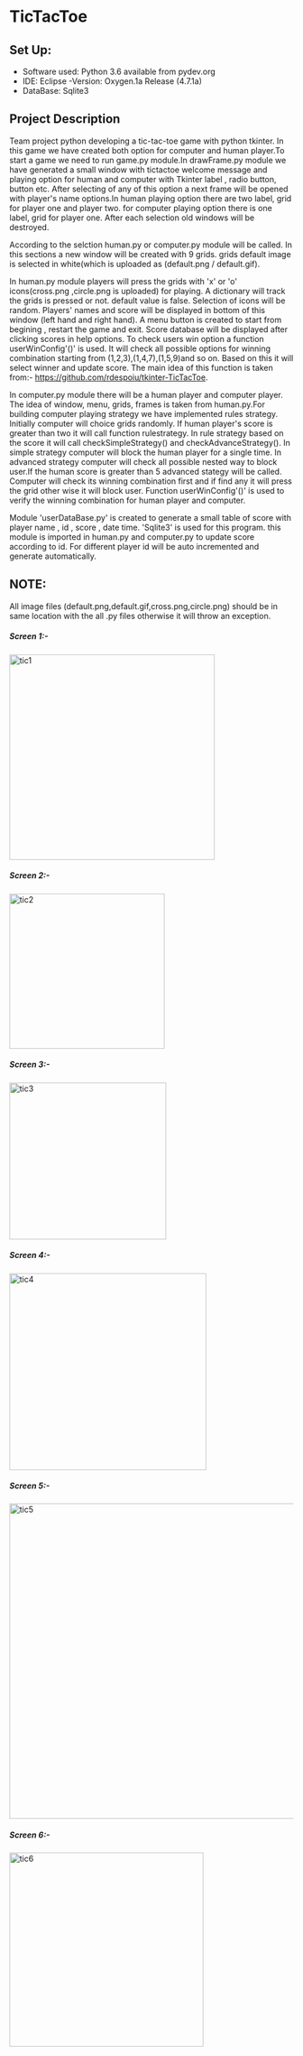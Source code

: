 # TicTacToe
## Set Up:
- Software used: Python 3.6 available from pydev.org
- IDE: Eclipse -Version: Oxygen.1a Release (4.7.1a)
- DataBase: Sqlite3
## **Project Description**

Team project python developing a tic-tac-toe game with python tkinter. In this game we have created both option for computer and human player.To start a game we need to run game.py module.In drawFrame.py module we have generated a small window with tictactoe welcome message and playing option for human and computer with Tkinter label , radio button, button etc. After selecting of any of this option a next frame will be opened with player's name options.In human playing option there are two label, grid for player one and player two. for computer playing option there is one label, grid for player one. After each selection old windows will be destroyed.

According to the selction human.py or computer.py module will be called. In this sections a new window will be created with 9 grids. grids default image is selected in white(which is uploaded as (default.png / default.gif). 

In human.py module players will press the grids with 'x' or 'o' icons(cross.png ,circle.png is uploaded) for playing. A dictionary will track the grids is pressed or not. default value is false. Selection of icons will be random. Players' names and score will be displayed in bottom of this window (left hand and right hand). A menu button is created to start from begining , restart the game and exit. Score database will be displayed after clicking scores in help options. To check users win option a function userWinConfig'()' is used. It will check all possible options for winning combination starting from (1,2,3),(1,4,7),(1,5,9)and so on. Based on this it will select winner and update score. The main idea of this function is taken from:- https://github.com/rdespoiu/tkinter-TicTacToe.

In computer.py module there will be a human player and computer player. The idea of window, menu, grids, frames is taken from human.py.For building computer playing strategy we have implemented rules strategy. Initially computer will choice grids randomly. If human player's score is greater than two it will call function rulestrategy. In rule strategy based on the score it will call checkSimpleStrategy() and checkAdvanceStrategy(). In simple strategy computer will block the human player for a single time. In advanced strategy computer will check all possible nested way to block user.If the human score is greater than 5 advanced stategy will be called. Computer will check its winning combination first and if find any it will press the grid other wise it will block user. Function userWinConfig'()' is used to verify the winning combination for human player and computer.

Module 'userDataBase.py' is created to generate a small table of score with player name , id , score , date time. 'Sqlite3' is used for this program. this module is imported in human.py and computer.py to update score according to id. For different player id will be auto incremented and generate automatically.

## NOTE: 
All image files (default.png,default.gif,cross.png,circle.png) should be in same location with the all .py files otherwise it will throw an exception.

##### Screen 1:-
<img width="364" alt="tic1" src="https://user-images.githubusercontent.com/31170781/33223547-7a47ab72-d12e-11e7-867d-e9429d5dc244.PNG">

##### Screen 2:-
<img width="275" alt="tic2" src="https://user-images.githubusercontent.com/31170781/33223548-7a5472b2-d12e-11e7-9b3d-17b11bff9185.PNG">

##### Screen 3:-
<img width="278" alt="tic3" src="https://user-images.githubusercontent.com/31170781/33223549-7a5fdc4c-d12e-11e7-8769-ca5a7b979fe9.PNG">

##### Screen 4:-
<img width="349" alt="tic4" src="https://user-images.githubusercontent.com/31170781/33223550-7a6c189a-d12e-11e7-9b99-5753817b1fe9.PNG">

##### Screen 5:-

<img width="559" alt="tic5" src="https://user-images.githubusercontent.com/31170781/33223551-7a792422-d12e-11e7-817b-1eff525cffb2.png">

##### Screen 6:-

<img width="344" alt="tic6" src="https://user-images.githubusercontent.com/31170781/33223552-7a8587a8-d12e-11e7-8675-ce4db53f2165.PNG">
